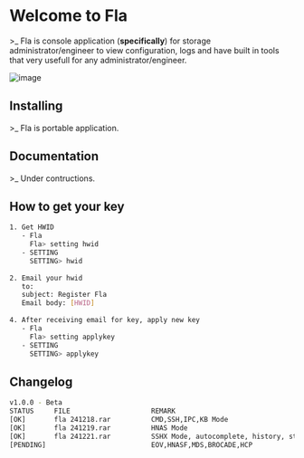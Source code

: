 Welcome to Fla
===================
\>_ Fla is console application (**specifically**) for storage administrator/engineer to view configuration, logs and have built in tools that very usefull for any administrator/engineer.




![image](https://github.com/user-attachments/assets/f891d174-a5b7-46c2-b6a2-6afea00609b9)



Installing
----------
\>_ Fla is portable application.

Documentation
-------------
\>_ Under contructions.

How to get your key
------------- 

```bash
1. Get HWID 
   - Fla     
     Fla> setting hwid
   - SETTING     
     SETTING> hwid
     
2. Email your hwid   
   to:   
   subject: Register Fla   
   Email body: [HWID]
   
4. After receiving email for key, apply new key
   - Fla     
     Fla> setting applykey
   - SETTING     
     SETTING> applykey
```




Changelog
-------------  

```bash
v1.0.0 - Beta
STATUS     FILE                    REMARK
[OK]       fla 241218.rar          CMD,SSH,IPC,KB Mode
[OK]       fla 241219.rar          HNAS Mode
[OK]       fla 241221.rar          SSHX Mode, autocomplete, history, statusbar
[PENDING]                          EOV,HNASF,MDS,BROCADE,HCP  
```
   

